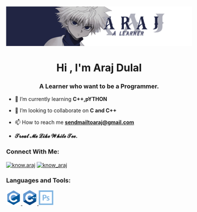 ![logo](https://github.com/knowaraj/knowaraj/blob/main/banner.png)
<h1 align="center">Hi , I'm Araj Dulal</h1>
<h3 align="center">A Learner who want to be a Programmer.</h3>

- 🌱 I’m currently learning **C++,pYTHON**

- 👯 I’m looking to collaborate on **C and C++**

- 📫 How to reach me **sendmailtoaraj@gmail.com**

-  **𝓣𝓻𝓮𝓪𝓽 𝓜𝓮 𝓛𝓲𝓴𝓮 𝓦𝓱𝓲𝓽𝓮 𝓣𝓮𝓮.**

<h3 align="left">Connect With Me:</h3>
<p align="left">
<a href="https://fb.com/know.araj" target="blank"><img align="center" src="https://raw.githubusercontent.com/rahuldkjain/github-profile-readme-generator/master/src/images/icons/Social/facebook.svg" alt="know.araj" height="30" width="40" /></a>
<a href="https://instagram.com/know_araj" target="blank"><img align="center" src="https://raw.githubusercontent.com/rahuldkjain/github-profile-readme-generator/master/src/images/icons/Social/instagram.svg" alt="know_araj" height="30" width="40" /></a>
</p>

<h3 align="left">Languages and Tools:</h3>
<p align="left"> <a href="https://www.cprogramming.com/" target="_blank" rel="noreferrer"> <img src="https://raw.githubusercontent.com/devicons/devicon/master/icons/c/c-original.svg" alt="c" width="40" height="40"/> </a> <a href="https://www.w3schools.com/cpp/" target="_blank" rel="noreferrer"> <img src="https://raw.githubusercontent.com/devicons/devicon/master/icons/cplusplus/cplusplus-original.svg" alt="cplusplus" width="40" height="40"/> </a>  </a> <a href="https://www.photoshop.com/en" target="_blank" rel="noreferrer"> <img src="https://raw.githubusercontent.com/devicons/devicon/master/icons/photoshop/photoshop-line.svg" alt="photoshop" width="40" height="40"/> </a> </p>
